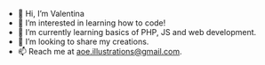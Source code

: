- 👋 Hi, I’m Valentina
- 👀 I’m interested in learning how to code!
- 🌱 I’m currently learning basics of PHP, JS and web development.
- 💞️ I’m looking to share my creations.
- 📫 Reach me at aoe.illustrations@gmail.com.

<!---
another-eclipse/another-eclipse is a ✨ special ✨ repository because its `README.md` (this file) appears on your GitHub profile.
You can click the Preview link to take a look at your changes.
--->
